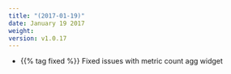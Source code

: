 ```yaml
---
title: "(2017-01-19)"
date: January 19 2017
weight:
version: v1.0.17
---
```


- {{% tag fixed %}} Fixed issues with metric count agg widget

